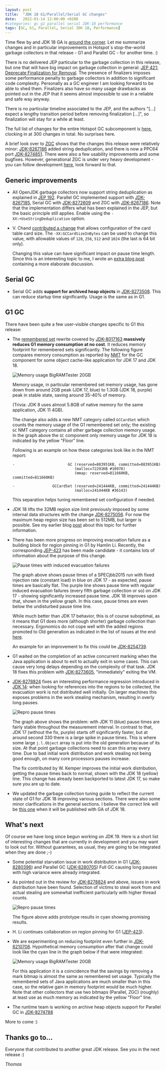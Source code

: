```yaml
---
layout: post
title:  "JDK 18 G1/Parallel/Serial GC changes"
date:   2022-03-14 12:00:00 +0200
#categories: gc g1 parallel serial JDK-18 performance
tags: [GC, G1, Parallel, Serial JDK 18, Performance]
---
```


Time flew by and JDK 18 GA is [around the corner](https://openjdk.java.net/projects/jdk/18/). Let me summarize changes and in particular improvements in Hotspot´s stop-the-world garbage collectors in that release - G1 and Parallel GC - for another time. :)

There is no delivered JEP particular to the garbage collection in this release, but one that will have big impact on garbage collection in general: [JEP 421: Deprecate Finalization for Removal](https://openjdk.java.net/jeps/421). The presence of finalizers imposes some performance penalty to garbage collectors in addition to significant code complexity. Personally as a GC engineer I am looking forward to be able to shed them. Finalizers also have so many usage drawbacks as pointed out in the JEP that it seems almost impossible to use in a reliable and safe way anyway.

There is no particular timeline associated to the JEP, and the authors "[...] expect a lengthy transition period before removing finalization [...]", so finalization will stay for a while at least.

The full list of changes for the entire Hotspot GC subcomponent is [here](https://bugs.openjdk.java.net/browse/JDK-8269294?jql=project%20%3D%20JDK%20AND%20issuetype%20in%20standardIssueTypes()%20AND%20status%20in%20(Resolved%2C%20Closed)%20AND%20fixVersion%20%3D%20%2218%22%20AND%20component%20%3D%20hotspot%20AND%20Subcomponent%20in%20(gc%2C%20gc%2C%20gc%2C%20gc%2C%20gc)), clocking in at 300 changes in total. No surprises here.

A brief look over to [ZGC](https://wiki.openjdk.java.net/display/zgc/Main) shows that the changes this release were relatively minor: [JDK-8267186](https://bugs.openjdk.java.net/browse/JDK-8267186) added string deduplication, and there is now a PPC64 port [JDK-8274851](https://bugs.openjdk.java.net/browse/JDK-8274851). There were also a few usability improvements and some bugfixes. However, generational ZGC is under very heavy development - you can follow development [here](https://github.com/openjdk/zgc/tree/zgc_generational), look forward to that.

## Generic improvements

  * All OpenJDK garbage collectors now support string deduplication as explained in [JEP 192](https://openjdk.java.net/jeps/192). Parallel GC implemented support with [JDK-8267185](https://bugs.openjdk.java.net/browse/JDK-8267185), Serial GC with [JDK-8272609](https://bugs.openjdk.java.net/browse/JDK-8272609) and ZGC with [JDK-8267186](https://bugs.openjdk.java.net/browse/JDK-8267186). Note that the implementation differs what has been explained in the JEP, but the basic principle still applies. Enable using the `-XX:+UseStringDeduplication` option.
  
  * V. Chand [contributed a change](https://bugs.openjdk.java.net/browse/JDK-8272773) that allows configuration of the card table card size. The `-XX:GCCardSizeInBytes` can be used to change this value, with allowable values of `128`, `256`, `512` and `1024` (the last is 64 bit only).

    Changing this value can have significant impact on pause time length. Since this is an interesting topic to me, I wrote an [extra blog post](/2022/02/15/card-table-card-size.html) containing a more elaborate discussion.

## Serial GC

 * Serial GC adds **support for archived heap objects** in [JDK-8273508](https://bugs.openjdk.java.net/browse/JDK-8273508). This can reduce startup time significantly. Usage is the same as in G1.

## G1 GC

There have been quite a few user-visible changes specific to G1 this release:

  * The [remembered set](https://docs.oracle.com/en/java/javase/17/gctuning/garbage-first-garbage-collector-tuning.html#GUID-A0343B53-A690-4DDE-98F9-9877096DBF0F) rewrite covered by [JDK-8017163](https://bugs.openjdk.java.net/browse/JDK-8017163) **massively reduces G1 memory consumption at no cost**. It reduces memory footprint for remembered sets significantly. The following figure compares memory consumption as reported by [NMT](https://docs.oracle.com/en/java/javase/17/vm/native-memory-tracking.html) for the GC component for some object cache-like application for JDK 17 and JDK 18.
  
    ![Memory usage BigRAMTester 20GB](/assets/20220215-bigramtester-memoryusage.png)

    Memory usage, in particular remembered set memory usage, has gone down from around 2GB peak (JDK 17, blue) to 1.3GB (JDK 18, purple) peak in stable state, saving around 35-40% of memory.
    
    (Trivia: JDK 8 uses almost 5.8GB of native memory for the same application, JDK 11 4GB).
    
    The change also adds a new NMT category called `GCCardSet` which counts the memory usage of the G1 remembered set only; the existing `GC` NMT category contains all other garbage collection memory usage. In the graph above the `GC` component only memory usage for JDK 18 is indicated by the yellow "Floor" line.

    Following is an example on how these categories look like in the NMT report:

        -                        GC (reserved=883951KB, committed=883951KB)
                                    (malloc=72291KB #10978)
                                    (mmap: reserved=811660KB, committed=811660KB)
                            
        -                 GCCardSet (reserved=241444KB, committed=241444KB)
                                    (malloc=241444KB #36143)

    This separation helps tuning remembered set configuration if needed.

  * JDK 18 lifts the 32MB region size limit previously imposed by some internal data structures with the change [JDK-8275056](https://bugs.openjdk.java.net/browse/JDK-8275056). For now the maximum heap region size has been set to 512MB, but larger is possible. See my earlier blog [post](/2021/11/15/heap-regions-x-large.html) about this topic for further information.

  * There has been more progress on improving evacuation failure as a building block for region pinning in G1 by Hamlin Li. Recently, the corresponding [JEP-423](https://openjdk.java.net/jeps/423) has been made candidate - it contains lots of information about the purpose of this change.
  
    ![Pause times with induced evacuation failures](/assets/20220217-evac-failure-improvements.png) 

    The graph above shows pause times of a SPECjbb2015 run with fixed injection rate (constant load) in blue on JDK 17 - as expected, pause times are basically flat. The purple line shows pause time with regular induced evacuation failures (every fifth garbage collection or so) on JDK 17 - showing significantly increased pause time. JDK 18 improves upon that, shown in the yellow graph. In this case, pause times are even below the undisturbed pause time line.

    While much better than JDK 17 behavior, this is of course suboptimal, as it means that G1 does more (although shorter) garbage collection than necessary. Ergonomics do not cope well with the added regions promoted to Old generation as indicated in the list of issues at the end [here](/2021/06/28/evacuation-failure.html).
    
    An example for an improvement to fix this could be [JDK-8254739](https://bugs.openjdk.java.net/browse/JDK-8254739).
  

  * G1 waited on the completion of an active concurrent marking when the Java application is about to exit to actually exit in some cases. This can cause very long delays depending on the complexity of that task. JDK 18 fixes this problem with [JDK-8273605](https://bugs.openjdk.java.net/browse/JDK-8273605), "immediately" exiting the VM.

  * [JDK-8278824](https://bugs.openjdk.java.net/browse/JDK-8278824) fixes an interesting performance regression introduced in [JDK 14](https://bugs.openjdk.java.net/browse/JDK-8213108): when looking for references into the regions to be collected, the evacuation work is not distributed well initially. On larger machines this exposes problems in the work stealing mechanism, resulting in overly long pauses.

    ![Repro pause times](/assets/20220216-repro-pause-times.png)
    
    The graph above shows the problem: with JDK 11 (blue) pause times are fairly stable throughout the measurement interval. In contrast to that, JDK 17 (without the fix, purple) starts off significantly faster, but at around second 330 there is a large spike in pause times. This is where some large `j.l.Object` array is put into the old generation because of its size. At that point garbage collections need to scan this array every time. Due to bad initial work distribution and work stealing not being good enough, on many core processors pauses increase.

    The fix contributed by W. Kemper improves the initial work distribution, getting the pause times back to normal, shown with the JDK 18 (yellow) line. This change has already been backported to latest JDK 17, so make sure you are up to date.

  * We updated the garbage collection tuning guide to reflect the current state of G1 for JDK 18 improving various sections. There were also some minor clarifications in the general sections. I believe the correct link will be [this one](https://docs.oracle.com/en/java/javase/18/gctuning/index.html) when it will be published with GA of JDK 18.

## What's next

Of course we have long since begun working on JDK 19. Here is a short list of interesting changes that are currently in development and you may want to look out for. Without guarantees, as usual, they are going to be integrated when they are done ;-)

  * Some potential starvation issue in work distribution in G1 ([JDK-8280396](https://bugs.openjdk.java.net/browse/JDK-8280396)) and Parallel GC ([JDK-8280705](https://bugs.openjdk.java.net/browse/JDK-8280705)) Full GC causing long pauses with high variance were already integrated.

  * As pointed out in the review for [JDK-8278824](https://github.com/openjdk/jdk/pull/6840#issuecomment-994936159) and above, issues in work distribution have been found. Selection of victims to steal work from and actual stealing are somewhat inefficient particularly with higher thread counts.

    ![Repro pause times](/assets/20220216-repro-pause-times-proto.png)

    The figure above adds prototype results in cyan showing promising results.

  * H. Li continues collaboration on region pinning for G1 ([JEP-423](https://openjdk.java.net/jeps/423)).

  * We are experimenting on reducing footprint even further in [JDK-8210708](https://bugs.openjdk.java.net/browse/JDK-8210708). Hypothetical memory consumption after that change could look like the cyan line in the graph below if that were integrated:
  
    ![Memory usage BigRAMTester 20GB](/assets/20220216-bigramtester-memoryusage-projected.png)

    For this application it is a coincidence that the savings by removing a mark bitmap is almost the same as remembered set usage. Typically the remembered sets of Java applications are much smaller than in this case, so the relative gain in memory footprint would be much higher.
    Note that other collectors that use two bitmaps (Parallel, ZGC) (roughly) at least use as much memory as indicated by the yellow "Floor" line.

  * The runtime team is working on archive heap objects support for Parallel GC in [JDK-8274788](https://bugs.openjdk.java.net/browse/JDK-8274788)

More to come :)

## Thanks go to…

Everyone that contributed to another great JDK release. See you in the next release :)

*Thomas*
